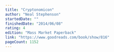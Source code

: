 ```yaml
---
title: "Cryptonomicon"
author: "Neal Stephenson"
startedDate: ""
finishedDate: "2014/06/08"
rating: 4
edition: "Mass Market Paperback"
link: "https://www.goodreads.com/book/show/816"
pageCount: 1152
---
```




